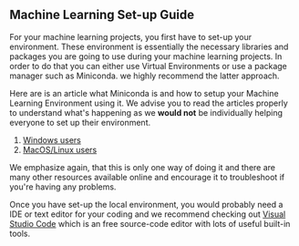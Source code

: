## Machine Learning Set-up Guide 

For your machine learning projects, you first have to set-up your environment. These environment is essentially the necessary libraries and packages you are going to use during your machine learning projects. In order to do that you can either use Virtual Environments or use a package manager such as Miniconda. we highly recommend the latter approach. 

Here are is an article what Miniconda is and how to setup your Machine Learning Environment using it. We advise you to read the articles properly to understand what's happening as we **would not** be individually helping everyone to set up their environment. 

1. [Windows users](https://realpython.com/python-windows-machine-learning-setup/)
2. [MacOS/Linux users](https://towardsdatascience.com/get-your-computer-ready-for-machine-learning-how-what-and-why-you-should-use-anaconda-miniconda-d213444f36d6)

We emphasize again, that this is only one way of doing it and there are many other resources available online and encourage it to troubleshoot if you're having any problems. 

Once you have set-up the local environment, you would probably need a IDE or text editor for your coding and we recommend checking out [Visual Studio Code](https://code.visualstudio.com/) which is an free source-code editor with lots of useful built-in tools. 
